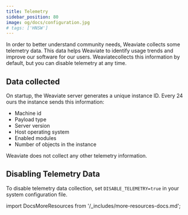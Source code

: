 ```yaml
---
title: Telemetry
sidebar_position: 80
image: og/docs/configuration.jpg
# tags: ['HNSW']
---
```


In order to better understand community needs, Weaviate collects some telemetry data. This data helps Weaviate to identify usage trends and improve our software for our users. Weaviatecollects this information by default, but you can disable telemetry at any time.

## Data collected

On startup, the Weaviate server generates a unique instance ID. Every 24 ours the instance sends this information:

- Machine id
- Payload type
- Server version
- Host operating system
- Enabled modules
- Number of objects in the instance

Weaviate does not collect any other telemetry information.

## Disabling Telemetry Data

To disable telemetry data collection, set `DISABLE_TELEMETRY=true` in your system configuration file.

import DocsMoreResources from '/_includes/more-resources-docs.md';

<DocsMoreResources />
